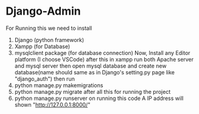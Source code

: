 # Django-Admin
For Running this we need to install
1. Django (python framework)
2. Xampp (for Database)
4. mysqlclient package (for database connection)
Now, Install any Editor platform (I choose VSCode)
after this in xampp run both Apache server and mysql server then open mysql database and create new database(name should same as in Django's setting.py page like "django_auth")
then run 
1. python manage.py makemigrations
2. python manage.py migrate
after all this for running the project
1. python manage.py runserver
on running this code
A IP address will shown "http://127.0.0.1:8000/"
